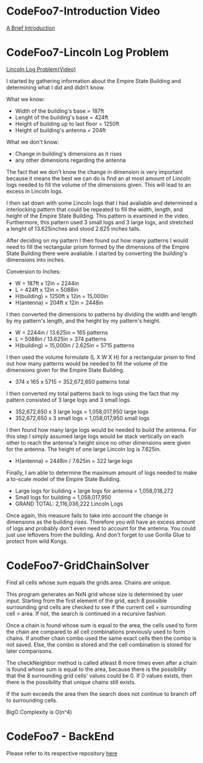 # CodeFoo7-Introduction Video
<a href="https://www.youtube.com/watch?v=xI2GDiLRjyA">A Brief Introduction</a>

# CodeFoo7-Lincoln Log Problem
<a href="https://www.youtube.com/watch?v=CIfKVJgA_pc&t=1s">Lincoln Log Problem(Video)</a>

I started by gathering information about the Empire State Building and determining what I did and didn't know.

What we know:
- Width of the building's base = 187ft
- Lenght of the building's base = 424ft
- Height of building up to last floor = 1250ft
- Height of building's antenna = 204ft

What we don't know:
- Change in building's dimensions as it rises
- any other dimensions regarding the antenna

The fact that we don't know the change in dimension is very important because it means the best we can do is find an at most amount of Lincoln logs needed to fill the volume of the dimensions given. This will lead to an excess in Lincoln logs.

I then sat down with some Lincoln logs that I had avaliable and determined a interlocking pattern that could be repeated to fill the width, length, and height of the Empire State Building. This pattern is examined in the video. Furthermore, this pattern used 3 small logs and 3 large logs, and stretched a lenght of 13.625inches and stood 2.625 inches talls.

After deciding on my pattern I then found out how many patterns I would need to fill the rectangular prism formed by the dimensions of the Empire State Building there were avaliable. I started by converting the building's dimensions into inches.

Conversion to Inches:
- W = 187ft x 12in = 2244in
- L = 424ft x 12in = 5088in
- H(building) = 1250ft x 12in = 15,000in
- H(antenna) = 204ft x 12in = 2448in

I then converted the dimensions to patterns by dividing the width and length by my pattern's length, and the height by my pattern's height.
- W = 2244in / 13.625in = 165 patterns
- L = 5088in / 13.625in = 374 patterns
- H(building) = 15,000in / 2.625in = 5715 patterns

I then used the volume formulate (L X W X H) for a rectangular prism to find out how many patterns would be needed to fill the volume of the dimensions given for the Empire State Building.
- 374 x 165 x 5715 = 352,672,650 patterns total

I then converted my total patterns back to logs using the fact that my pattern consisted of 3 large logs and 3 small logs.
- 352,672,650 x 3 large logs = 1,058,017,950 large logs
- 352,672,650 x 3 small logs = 1,058,017,950 small logs

I then found how many large logs would be needed to build the antenna. For this step I simply assumed large logs would be stack vertically on each other to reach the antenna's height since no other dimensions were given for the antenna. The height of one large Lincoln log is 7.625in.
- H(antenna) = 2448in / 7.625in = 322 large logs

Finally, I am able to determine the maximum amount of logs needed to make a to-scale model of the Empire State Building.
- Large logs for building + large logs for antenna = 1,058,018,272
- Small logs for building = 1,058,017,950
- GRAND TOTAL: 2,116,036,222 Lincoln Logs

Once again, this measure fails to take into account the change in dimensions as the building rises. Therefore you will have an excess amount of logs and probably don't even need to account for the antenna. You could just use leftovers from the building. And don't forget to use Gorilla Glue to protect from wild Kongs.

# CodeFoo7-GridChainSolver
Find all cells whose sum equals the grids area. Chains are unique.

This program generates an NxN grid whose size is determined by user input. Starting from the first element of the grid, each 8 possible surrounding grid cells are checked to see if the current cell + surrounding cell > area. If not, the search is continued in a recursive fashion.

Once a chain is found whose sum is equal to the area, the cells used to form the chain are compared to all cell combinations previously used to form chains. If another chain combo used the same exact cells then the combo is not saved. Else, the combo is stored and the cell combination is stored for later comparisons.

The checkNeighbor method is called atleast 8 more times even after a chain is found whose sum is equal to the area, because there is the possibility that the 8 surrounding grid cells' values could be 0. If 0 values exists, then there is the possibility that unique chains still exists.

If the sum exceeds the area then the search does not continue to branch off to surrounding cells.

BigO Complexity is O(n^4)

# CodeFoo7 - BackEnd
Please refer to its respective repository <a href="https://github.com/JBallew92/CodeFoo7-BackEnd">here</a>
